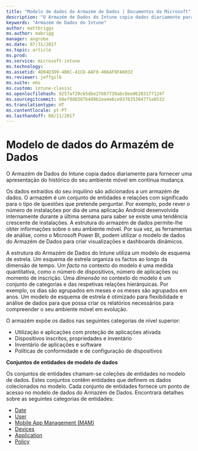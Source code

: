 ```yaml
---
title: "Modelo de dados do Armazém de Dados | Documentos da Microsoft"
description: "O Armazém de Dados do Intune copia dados diariamente para fornecer uma apresentação do histórico do seu ambiente móvel em contínua mudança."
keywords: "Armazém de Dados do Intune"
author: mattbriggs
ms.author: mabrigg
manager: angrobe
ms.date: 07/31/2017
ms.topic: article
ms.prod: 
ms.service: microsoft-intune
ms.technology: 
ms.assetid: 4D04D3D9-4B6C-41CD-AAF8-466AF8FA6032
ms.reviewer: jeffgilb
ms.suite: ems
ms.custom: intune-classic
ms.openlocfilehash: 9257af29c65dbe27667738abc8ee06203177124f
ms.sourcegitcommit: b8ef9d8387b4d9b2ea4e6ce937635304771e6532
ms.translationtype: HT
ms.contentlocale: pt-PT
ms.lasthandoff: 08/11/2017
---
```

# <a name="data-warehouse-data-model"></a>Modelo de dados do Armazém de Dados

O Armazém de Dados do Intune copia dados diariamente para fornecer uma apresentação do histórico do seu ambiente móvel em contínua mudança.

Os dados extraídos do seu inquilino são adicionados a um armazém de dados. O armazém é um conjunto de entidades e relações com significado para o tipo de questões que pretende perguntar. Por exemplo, pode rever o número de instalações por dia de uma aplicação Android desenvolvida internamente durante a última semana para saber se existe uma tendência crescente de instalações. A estrutura do armazém de dados permite-lhe obter informações sobre o seu ambiente móvel. Por sua vez, as ferramentas de análise, como o Microsoft Power BI, podem utilizar o modelo de dados do Armazém de Dados para criar visualizações e dashboards dinâmicos.

A estrutura do Armazém de Dados do Intune utiliza um modelo de esquema de estrela. Um esquema de estrela organiza os factos ao longo da dimensão de tempo. Um *facto* no contexto do modelo é uma medida quantitativa, como o número de dispositivos, número de aplicações ou momento de inscrição. Uma *dimensão* no contexto do modelo é um conjunto de categorias e das respetivas relações hierárquicas. Por exemplo, os dias são agrupados em meses e os meses são agrupados em anos. Um modelo de esquema de estrela é otimizado para flexibilidade e análise de dados para que possa criar os relatórios necessários para compreender o seu ambiente móvel em evolução.

O armazém expõe os dados nas seguintes categorias de nível superior:
  -  Utilização e aplicações com proteção de aplicações ativada
  -  Dispositivos inscritos, propriedades e inventário
  -  Inventário de aplicações e software
  -  Políticas de conformidade e de configuração de dispositivos

**Conjuntos de entidades de modelo de dados**

Os conjuntos de entidades chamam-se coleções de entidades no modelo de dados. Estes conjuntos contêm entidades que definem os dados colecionados no modelo. Cada conjunto de entidades fornece um ponto de acesso no modelo de dados do Armazém de Dados. Encontrará detalhes sobre as seguintes categorias de entidades:

  -  [Date](reports-ref-date.md)
  -  [User](reports-ref-user.md)
  -  [Mobile App Management (MAM)](reports-ref-mobile-app-management.md)
  -  [Devices](reports-ref-devices.md)
  -  [Application](reports-ref-application.md)
  -  [Policy](reports-ref-policy.md)

<!-- ## Data Model relationships

For more information on the relationships in the data model, see [Relationships of Entities](reports-api-entity-relationships.md). -->